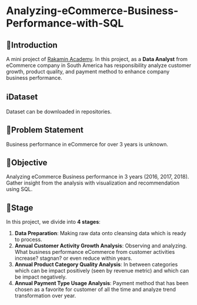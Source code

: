 # Analyzing-eCommerce-Business-Performance-with-SQL

## 🔰**Introduction**
A mini project of [Rakamin Academy](https://www.rakamin.com/). In this project, as a **Data Analyst** from eCommerce company in South America has responsibility analyze customer growth, product quality, and payment method to enhance company business performance.

## :information_source:**Dataset**
Dataset can be downloaded in repositories.

## :notebook:**Problem Statement**
Business performance in eCommerce for over 3 years is unknown.

## 🏹**Objective**
Analyzing eCommerce Business performance in 3 years (2016, 2017, 2018). Gather insight from the analysis with visualization and recommendation using SQL.

## 👣**Stage**
In this project, we divide into **4 stages**:
1. **Data Preparation**: Making raw data onto cleansing data which is ready to process.
2. **Annual Customer Activity Growth Analysis**: Observing and analyzing. What business performance eCommerce from customer activities increase? stagnan? or even reduce within years.
3. **Annual Product Category Quality Analysis**: In between categories which can be impact positively (seen by revenue metric) and which can be impact negatively.
4. **Annual Payment Type Usage Analysis**: Payment method that has been chosen as a favorite for customer of all the time and analyze trend transformation over year. 
